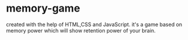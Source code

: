 # memory-game
 created with the help of HTML,CSS and JavaScript.
 it's a game based on memory power which will show retention power of your brain.
